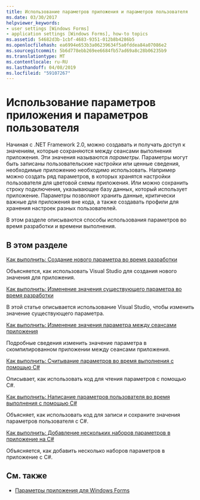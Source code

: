 ```yaml
---
title: Использование параметров приложения и параметров пользователя
ms.date: 03/30/2017
helpviewer_keywords:
- user settings [Windows Forms]
- application settings [Windows Forms], how-to topics
ms.assetid: 54682d3b-1cbf-4683-9351-012b8b4286b5
ms.openlocfilehash: ea6994e653b3a06239634f5a0fddea84a07086e2
ms.sourcegitcommit: 5b6d778ebb269ee6684fb57ad69a8c28b06235b9
ms.translationtype: MT
ms.contentlocale: ru-RU
ms.lasthandoff: 04/08/2019
ms.locfileid: "59107267"
---
```

# <a name="using-application-settings-and-user-settings"></a>Использование параметров приложения и параметров пользователя
Начиная с .NET Framework 2.0, можно создавать и получать доступ к значениям, которые сохраняются между сеансами выполнения приложения. Эти значения называются *параметры*. Параметры могут быть записаны пользовательские настройки или ценные сведения, необходимые приложению необходимо использовать. Например можно создать ряд параметров, в которых хранятся настройки пользователя для цветовой схемы приложения. Или можно сохранить строку подключения, указывающее базу данных, который использует приложение. Параметры позволяют хранить данные, критически важные для приложения вне кода, а также создавать профили для хранения настроек разных пользователей.  
  
 В этом разделе описываются способы использования параметров во время разработки и времени выполнения.  
  
## <a name="in-this-section"></a>В этом разделе  
 [Как выполнить: Создание нового параметра во время разработки](how-to-create-a-new-setting-at-design-time.md)  
  
 Объясняется, как использовать Visual Studio для создания нового значения для приложения.  
  
 [Как выполнить: Изменение значения существующего параметра во время разработки](how-to-change-the-value-of-an-existing-setting-at-design-time.md)  
  
 В этой статье описывается использование Visual Studio, чтобы изменить значение существующего параметра.  
  
 [Как выполнить: Изменение значения параметра между сеансами приложения](how-to-change-the-value-of-a-setting-between-application-sessions.md)  
  
 Подробные сведения изменить значение параметра в скомпилированном приложении между сеансами приложения.  
  
 [Как выполнить: Считывание параметров во время выполнения с помощью C#](how-to-read-settings-at-run-time-with-csharp.md)  
  
 Описывает, как использовать код для чтения параметров с помощью C#.  
  
 [Как выполнить: Написание параметров пользователя во время выполнения с помощью C#](how-to-write-user-settings-at-run-time-with-csharp.md)  
  
 Объясняет, как использовать код для записи и сохраните значения параметров пользователя с C#.  
  
 [Как выполнить: Добавление нескольких наборов параметров в приложение на C#](how-to-add-multiple-sets-of-settings-to-your-application-in-csharp.md)  
  
 Объясняется, как добавить несколько наборов параметров в приложение с C#.  
  
## <a name="see-also"></a>См. также

- [Параметры приложения для Windows Forms](application-settings-for-windows-forms.md)
